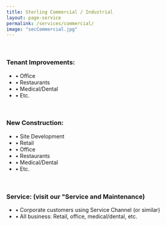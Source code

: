 ```yaml
---
title: Sterling Commercial / Industrial
layout: page-service
permalink: /services/commercial/
image: "secCommercial.jpg"
---
```


<br>
<h3> Tenant Improvements: </h3>

- &#8226; Office
- &#8226; Restaurants
- &#8226; Medical/Dental
- &#8226; Etc.

<br>
<h3>New Construction:</h3>

- &#8226; Site Development
- &#8226; Retail 
- &#8226; Office
- &#8226; Restaurants
- &#8226; Medical/Dental
- &#8226; Etc.

<br>
<h3>Service: (visit our "Service and Maintenance) </h3>

- &#8226; Corporate customers using Service Channel (or similar)
- &#8226; All business: Retail, office, medical/dental, etc.


